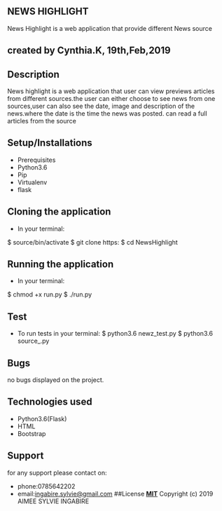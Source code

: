 ## NEWS HIGHLIGHT

News Highlight is a  web application that provide different News source

## created by Cynthia.K, 19th,Feb,2019

## Description 
News highlight is a web application  that user can view previews articles from different sources.the user can either choose to see news from one sources,user can also see the date, image and description of the news.where the date is the time the news was posted. can read a full articles from the source

## Setup/Installations
* Prerequisites
* Python3.6
* Pip
* Virtualenv
* flask
## Cloning the application
* In your terminal: 

$ source/bin/activate $ git clone https:
$ cd NewsHighlight

## Running the application
* In your terminal:

$ chmod +x run.py
$ ./run.py

## Test
* To run tests in your terminal:
$ python3.6 newz_test.py
$ python3.6 source_.py
## Bugs
no bugs displayed on the project.

## Technologies used
* Python3.6(Flask)
* HTML
* Bootstrap

## Support
for any support please contact on:
* phone:0785642202
* email:ingabire.sylvie@gmail.com
##License
**[MIT](http://choosealicense.com/license/mit/)**  Copyright (c) 2019 AIMEE SYLVIE INGABIRE



